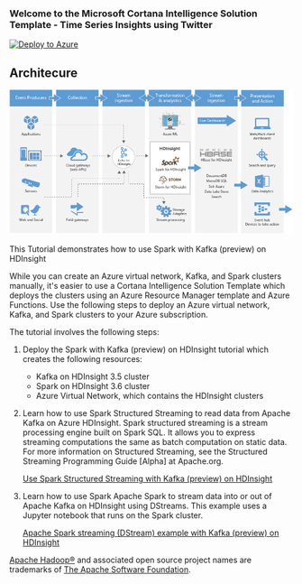 ### Welcome to the Microsoft Cortana Intelligence Solution Template - Time Series Insights using Twitter


[![Deploy to Azure](http://azuredeploy.net/deploybutton.svg)](https://start.cortanaintelligence.com/Deployments/new/kafka)

## Architecure
[![Solution Diagram](assets/kafkaArchitecture.png)](assets/kafkaArchitecture.png)

This Tutorial demonstrates how to use Spark with Kafka (preview) on HDInsight

While you can create an Azure virtual network, Kafka, and Spark clusters manually, it's easier to use a Cortana Intelligence Solution Template which deploys the clusters using an Azure Resource Manager template and Azure Functions. 
Use the following steps to deploy an Azure virtual network, Kafka, and Spark clusters to your Azure subscription.

The tutorial involves the following steps:

1. Deploy the Spark with Kafka (preview) on HDInsight tutorial which creates the following resources:
	* Kafka on HDInsight 3.5 cluster
	* Spark on HDInsight 3.6 cluster
	* Azure Virtual Network, which contains the HDInsight clusters
	
2. Learn how to use Spark Structured Streaming to read data from Apache Kafka on Azure HDInsight.
Spark structured streaming is a stream processing engine built on Spark SQL. It allows you to express streaming computations the same as batch computation on static data. For more information on Structured Streaming, see the Structured Streaming Programming Guide [Alpha] at Apache.org.

	[Use Spark Structured Streaming with Kafka (preview) on HDInsight](https://docs.microsoft.com/en-us/azure/hdinsight/hdinsight-apache-kafka-spark-structured-streaming#get-the-kafka-brokers)

3. Learn how to use Spark Apache Spark to stream data into or out of Apache Kafka on HDInsight using DStreams. This example uses a Jupyter notebook that runs on the Spark cluster.

	[Apache Spark streaming (DStream) example with Kafka (preview) on HDInsight](https://docs.microsoft.com/en-us/azure/hdinsight/hdinsight-apache-spark-with-kafka#a-idkafkahostsakafka-host-information)

[Apache Hadoop®](http://hadoop.apache.org/) and associated open source project names are trademarks of [The Apache Software Foundation](http://apache.org/).
